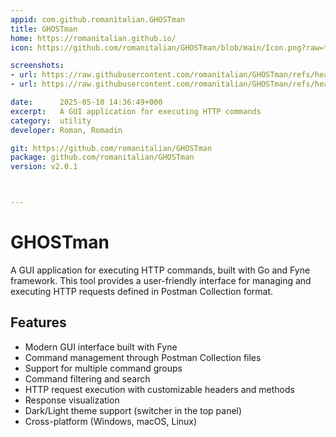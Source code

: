 ```yaml
---
appid: com.github.romanitalian.GHOSTman
title: GHOSTman
home: https://romanitalian.github.io/
icon: https://github.com/romanitalian/GHOSTman/blob/main/Icon.png?raw=true

screenshots:
- url: https://raw.githubusercontent.com/romanitalian/GHOSTman/refs/heads/main/docs/screenshot-GHOSTman-v1.0.0-theme-light.png
- url: https://raw.githubusercontent.com/romanitalian/GHOSTman/refs/heads/main/docs/screenshot-GHOSTman-v1.0.0-theme-dark.png

date:      2025-05-10 14:36:49+000
excerpt:   A GUI application for executing HTTP commands
category:  utility
developer: Roman, Romadin

git: https://github.com/romanitalian/GHOSTman
package: github.com/romanitalian/GHOSTman
version: v2.0.1



---
```


# GHOSTman
A GUI application for executing HTTP commands, built with Go and Fyne framework. This tool provides a user-friendly interface for managing and executing HTTP requests defined in Postman Collection format.

## Features
- Modern GUI interface built with Fyne
- Command management through Postman Collection files
- Support for multiple command groups
- Command filtering and search
- HTTP request execution with customizable headers and methods
- Response visualization
- Dark/Light theme support (switcher in the top panel)
- Cross-platform (Windows, macOS, Linux)
